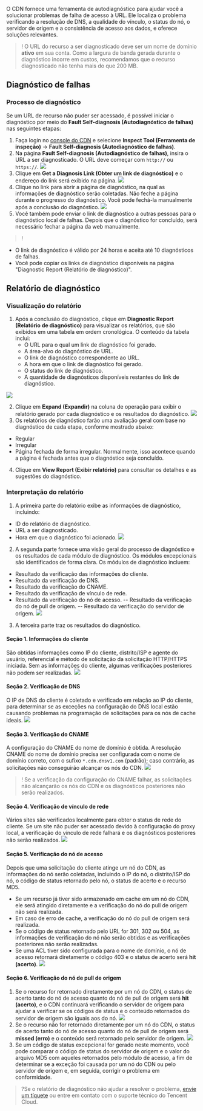 O CDN fornece uma ferramenta de autodiagnóstico para ajudar você a solucionar problemas de falha de acesso à URL. Ele localiza o problema verificando a resolução de DNS, a qualidade do vínculo, o status do nó, o servidor de origem e a consistência de acesso aos dados, e oferece soluções relevantes.

>! O URL do recurso a ser diagnosticado deve ser um nome de domínio **ativo** em sua conta. Como a largura de banda gerada durante o diagnóstico incorre em custos, recomendamos que o recurso diagnosticado não tenha mais do que 200 MB.



## Diagnóstico de falhas
### Processo de diagnóstico

Se um URL de recurso não puder ser acessado, é possível iniciar o diagnóstico por meio do **Fault Self-diagnosis (Autodiagnóstico de falhas)** nas seguintes etapas:
1. Faça login no [console do CDN](https://console.cloud.tencent.com/cdn) e selecione **Inspect Tool (Ferramenta de inspeção)** -> **Fault Self-diagnosis (Autodiagnóstico de falhas)**.
2. Na página **Fault Self-diagnosis (Autodiagnóstico de falhas)**, insira o URL a ser diagnosticado. O URL deve começar com `http://` ou `https://`.
 ![](https://main.qcloudimg.com/raw/0b5b89dee36676027aeb15a118b4584e.png)
3. Clique em **Get a Diagnosis Link (Obter um link de diagnóstico)** e o endereço do link será exibido na página.
 ![](https://main.qcloudimg.com/raw/35e6dc6b335db10c63dc729cbe11ddbe.png)
4. Clique no link para abrir a página de diagnóstico, na qual as informações de diagnóstico serão coletadas. Não feche a página durante o progresso do diagnóstico. Você pode fechá-la manualmente após a conclusão do diagnóstico.
    ![](https://main.qcloudimg.com/raw/1e41c147e1e0ae216efc6635a43b1298.png)
5. Você também pode enviar o link de diagnóstico a outras pessoas para o diagnóstico local de falhas. Depois que o diagnóstico for concluído, será necessário fechar a página da web manualmente.

>!
- O link de diagnóstico é válido por 24 horas e aceita até 10 diagnósticos de falhas.
- Você pode copiar os links de diagnóstico disponíveis na página "Diagnostic Report (Relatório de diagnóstico)".

## Relatório de diagnóstico
### Visualização do relatório
1. Após a conclusão do diagnóstico, clique em **Diagnostic Report (Relatório de diagnóstico)** para visualizar os relatórios, que são exibidos em uma tabela em ordem cronológica. O conteúdo da tabela inclui:
	- O URL para o qual um link de diagnóstico foi gerado.
	- A área-alvo do diagnóstico de URL.
	- O link de diagnóstico correspondente ao URL.
	- A hora em que o link de diagnóstico foi gerado.
	- O status do link de diagnóstico.
	- A quantidade de diagnósticos disponíveis restantes do link de diagnóstico.

![](https://main.qcloudimg.com/raw/47c48777ace8428bb065695e1475600e.png)

2. Clique em **Expand (Expandir)** na coluna de operação para exibir o relatório gerado por cada diagnóstico e os resultados do diagnóstico.
![](https://main.qcloudimg.com/raw/a439f2dbcadcb6d2790e846416717cea.png)
3. Os relatórios de diagnóstico farão uma avaliação geral com base no diagnóstico de cada etapa, conforme mostrado abaixo:
 - Regular
 - Irregular
 - Página fechada de forma irregular. Normalmente, isso acontece quando a página é fechada antes que o diagnóstico seja concluído.
4. Clique em **View Report (Exibir relatório)** para consultar os detalhes e as sugestões do diagnóstico.

### Interpretação do relatório
1. A primeira parte do relatório exibe as informações de diagnóstico, incluindo:
 - ID do relatório de diagnóstico.
 - URL a ser diagnosticado.
 - Hora em que o diagnóstico foi acionado.
![](https://main.qcloudimg.com/raw/a7b7c60533782c95927d4860491594fd.png)

2. A segunda parte fornece uma visão geral do processo de diagnóstico e os resultados de cada módulo de diagnóstico. Os módulos excepcionais são identificados de forma clara. Os módulos de diagnóstico incluem:
 - Resultado da verificação das informações do cliente.
 - Resultado da verificação de DNS.
 - Resultado da verificação do CNAME.
 - Resultado da verificação de vínculo de rede.
 - Resultado da verificação do nó de acesso.
 -- Resultado da verificação do nó de pull de origem.
 -- Resultado da verificação do servidor de origem.
![](https://main.qcloudimg.com/raw/1298a6d0b2e72b70ca202a03660b409f.png)

3. A terceira parte traz os resultados do diagnóstico.
 #### Seção 1. Informações do cliente
São obtidas informações como IP do cliente, distrito/ISP e agente do usuário, referencial e método de solicitação da solicitação HTTP/HTTPS iniciada. Sem as informações do cliente, algumas verificações posteriores não podem ser realizadas.
![](https://main.qcloudimg.com/raw/8219224766176ed87ebb421330170f4a.png)

 #### Seção 2. Verificação de DNS
O IP de DNS do cliente é coletado e verificado em relação ao IP do cliente, para determinar se as exceções na configuração do DNS local estão causando problemas na programação de solicitações para os nós de cache ideais.
![](https://main.qcloudimg.com/raw/4ab79b159c3e983cd6db7c1fefeae9ea.png)

 #### Seção 3. Verificação do CNAME
A configuração do CNAME do nome de domínio é obtida. A resolução CNAME do nome de domínio precisa ser configurada com o nome de domínio correto, com o sufixo `*.cdn.dnsv1.com` (padrão); caso contrário, as solicitações não conseguirão alcançar os nós do CDN.
![](https://main.qcloudimg.com/raw/c3bbbb52440985415d9433b838dbde42.png)
>! Se a verificação da configuração do CNAME falhar, as solicitações não alcançarão os nós do CDN e os diagnósticos posteriores não serão realizados.

 #### Seção 4. Verificação de vínculo de rede
Vários sites são verificados localmente para obter o status de rede do cliente. Se um site não puder ser acessado devido à configuração do proxy local, a verificação do vínculo de rede falhará e os diagnósticos posteriores não serão realizados.
![](https://main.qcloudimg.com/raw/be249d3593b9956bf4e03393f02bb1d4.png)

 #### Seção 5. Verificação do nó de acesso
Depois que uma solicitação do cliente atinge um nó do CDN, as informações do nó serão coletadas, incluindo o IP do nó, o distrito/ISP do nó, o código de status retornado pelo nó, o status de acerto e o recurso MD5.
 - Se um recurso já tiver sido armazenado em cache em um nó do CDN, ele será atingido diretamente e a verificação do nó do pull de origem não será realizada.
 - Em caso de erro de cache, a verificação do nó do pull de origem será realizada.
 - Se o código de status retornado pelo URL for 301, 302 ou 504, as informações de verificação do nó não serão obtidas e as verificações posteriores não serão realizadas.
 - Se uma ACL tiver sido configurada para o nome de domínio, o nó de acesso retornará diretamente o código 403 e o status de acerto será **hit (acerto)**.
![](https://main.qcloudimg.com/raw/cce938713c83879c50899efb71b9ea2e.png)

 #### Seção 6. Verificação do nó de pull de origem
 1. Se o recurso for retornado diretamente por um nó do CDN, o status de acerto tanto do nó de acesso quanto do nó de pull de origem será **hit (acerto)**, e o CDN continuará verificando o servidor de origem para ajudar a verificar se os códigos de status e o conteúdo retornados do servidor de origem são iguais aos do nó.
![](https://main.qcloudimg.com/raw/88ec7bc47877ef3c96b468a2a9c19a00.png)
 2. Se o recurso não for retornado diretamente por um nó do CDN, o status de acerto tanto do nó de acesso quanto do nó de pull de origem será **missed (erro)** e o conteúdo será retornado pelo servidor de origem.
![](https://main.qcloudimg.com/raw/ce8f450c620a6ed2b13de186a04b677b.png)
 3. Se um código de status excepcional for gerado neste momento, você pode comparar o código de status do servidor de origem e o valor do arquivo MD5 com aqueles retornados pelo módulo de acesso, a fim de determinar se a exceção foi causada por um nó do CDN ou pelo servidor de origem e, em seguida, corrigir o problema em conformidade.

>?Se o relatório de diagnóstico não ajudar a resolver o problema, [envie um tíquete](https://console.cloud.tencent.com/workorder/category) ou entre em contato com o suporte técnico do Tencent Cloud.

